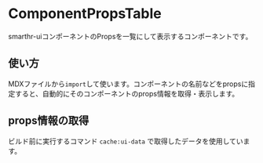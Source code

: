# ComponentPropsTable

smarthr-uiコンポーネントのPropsを一覧にして表示するコンポーネントです。

## 使い方

MDXファイルから`import`して使います。コンポーネントの名前などをpropsに指定すると、自動的にそのコンポーネントのprops情報を取得・表示します。

## props情報の取得

ビルド前に実行するコマンド `cache:ui-data` で取得したデータを使用しています。
